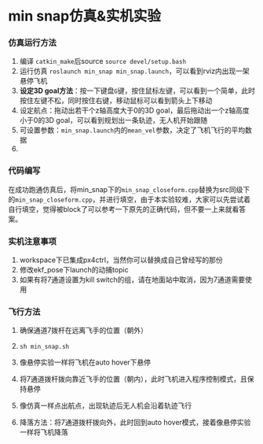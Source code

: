 # min snap仿真&实机实验

### 仿真运行方法

1. 编译 `catkin_make`后source `source devel/setup.bash`
2. 运行仿真 `roslaunch min_snap min_snap.launch`，可以看到rviz内出现一架悬停飞机
3. **设定3D goal方法**：按一下键盘`G`键，按住鼠标左键，可以看到一个简单，此时按住左键不松，同时按住右键，移动鼠标可以看到箭头上下移动
4. 设定航点：拖动出若干个z轴高度大于0的3D goal，最后拖动出一个z轴高度小于0的3D goal，可以看到规划出一条轨迹，无人机开始跟随
5. 可设置参数：`min_snap.launch`内的`mean_vel`参数，决定了飞机飞行的平均数据
6. 
### 代码编写
在成功跑通仿真后，将min_snap下的`min_snap_closeform.cpp`替换为src同级下的`min_snap_closeform.cpp`，并进行填空，由于本实验较难，大家可以先尝试着自行填空，觉得被block了可以参考一下原先的正确代码，但不要一上来就看答案。
### 实机注意事项

1. workspace下已集成px4ctrl，当然你可以替换成自己曾经写的那份
2. 修改ekf_pose下launch的动捕topic
3. 如果有将7通道设置为kill switch的组，请在地面站中取消，因为7通道需要使用

### 飞行方法
1. 确保通道7拨杆在远离飞手的位置（朝外）

2. `sh min_snap.sh`

3. 像悬停实验一样将飞机在auto hover下悬停

4. 将7通道拨杆拨向靠近飞手的位置（朝内），此时飞机进入程序控制模式，且保持悬停

5. 像仿真一样点出航点，出现轨迹后无人机会沿着轨迹飞行

6. 降落方法：将7通道拨杆拨向外，此时回到auto hover模式，接着像悬停实验一样将飞机降落

